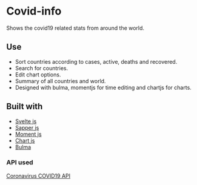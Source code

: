# Covid-info

Shows the covid19 related stats from around the world.

## Use

+ Sort countries according to cases, active, deaths and recovered.
+ Search for countries.
+ Edit chart options.
+ Summary of all countries and world.
+ Designed with bulma, momentjs for time editing and chartjs for charts.

## Built with

+ [Svelte js](https://svelte.dev/)
+ [Sapper js](https://sapper.svelte.dev/)
+ [Moment js](https://momentjs.com/)
+ [Chart js](https://www.chartjs.org/)
+ [Bulma](https://bulma.io/)

### API used

[Coronavirus COVID19 API](https://api.covid19api.com/)

